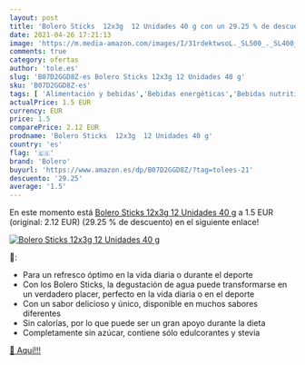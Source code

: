 ```yaml
---
layout: post
title: 'Bolero Sticks  12x3g  12 Unidades 40 g con un 29.25 % de descuento'
date: 2021-04-26 17:21:13
image: 'https://m.media-amazon.com/images/I/31rdektwsoL._SL500_._SL400_.jpg'
comments: true
category: ofertas
author: 'tole.es'
slug: 'B07D2GGD8Z-es Bolero Sticks 12x3g 12 Unidades 40 g'
sku: 'B07D2GGD8Z-es'
tags: [ 'Alimentación y bebidas','Bebidas energéticas','Bebidas nutritivas para deportistas','Café, té y bebidas','bolero','sticks', ]
actualPrice: 1.5 EUR
currency: EUR
price: 1.5
comparePrice: 2.12 EUR
prodname: 'Bolero Sticks  12x3g  12 Unidades 40 g'
country: 'es'
flag: '🇪🇸'
brand: 'Bolero'
buyurl: 'https://www.amazon.es/dp/B07D2GGD8Z/?tag=tolees-21'
descuento: '29.25'
average: '1.5'
---
```


En este momento está [Bolero Sticks  12x3g  12 Unidades 40 g](https://www.amazon.es/dp/B07D2GGD8Z/?tag=tolees-21) a 1.5 EUR (original: 2.12 EUR) (29.25 %  de descuento) en el siguiente enlace!

[![Bolero Sticks  12x3g  12 Unidades 40 g](https://m.media-amazon.com/images/I/31rdektwsoL._SL500_._SL400_.jpg)](https://www.amazon.es/dp/B07D2GGD8Z/?tag=tolees-21)

🔎:

- Para un refresco óptimo en la vida diaria o durante el deporte
- Con los Bolero Sticks, la degustación de agua puede transformarse en un verdadero placer, perfecto en la vida diaria o en el deporte
- Con un sabor delicioso y único, disponible en muchos sabores diferentes
- Sin calorías, por lo que puede ser un gran apoyo durante la dieta
- Completamente sin azúcar, contiene sólo edulcorantes y stevia

[🛒 Aquí!!!](https://www.amazon.es/dp/B07D2GGD8Z/?tag=tolees-21)
